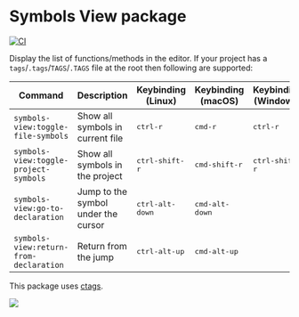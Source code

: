 # Symbols View package

[![CI](https://github.com/lunar-editor/symbols-view/actions/workflows/ci.yml/badge.svg)](https://github.com/lunar-editor/symbols-view/actions/workflows/ci.yml)

Display the list of functions/methods in the editor. If your project has a `tags`/`.tags`/`TAGS`/`.TAGS` file at the root then following are supported:

|Command|Description|Keybinding (Linux)|Keybinding (macOS)|Keybinding (Windows)|
|-------|-----------|------------------|-----------------|--------------------|
|`symbols-view:toggle-file-symbols`|Show all symbols in current file|<kbd>ctrl-r</kbd>|<kbd>cmd-r</kbd>|<kbd>ctrl-r</kbd>|
|`symbols-view:toggle-project-symbols`|Show all symbols in the project|<kbd>ctrl-shift-r</kbd>|<kbd>cmd-shift-r</kbd>|<kbd>ctrl-shift-r</kbd>|
|`symbols-view:go-to-declaration`|Jump to the symbol under the cursor|<kbd>ctrl-alt-down</kbd>|<kbd>cmd-alt-down</kbd>||
|`symbols-view:return-from-declaration`|Return from the jump|<kbd>ctrl-alt-up</kbd>|<kbd>cmd-alt-up</kbd>||

This package uses [ctags](http://ctags.sourceforge.net).

![](https://f.cloud.github.com/assets/671378/2241860/30ef0b2e-9ce8-11e3-86e2-2c17c0885fa4.png)

